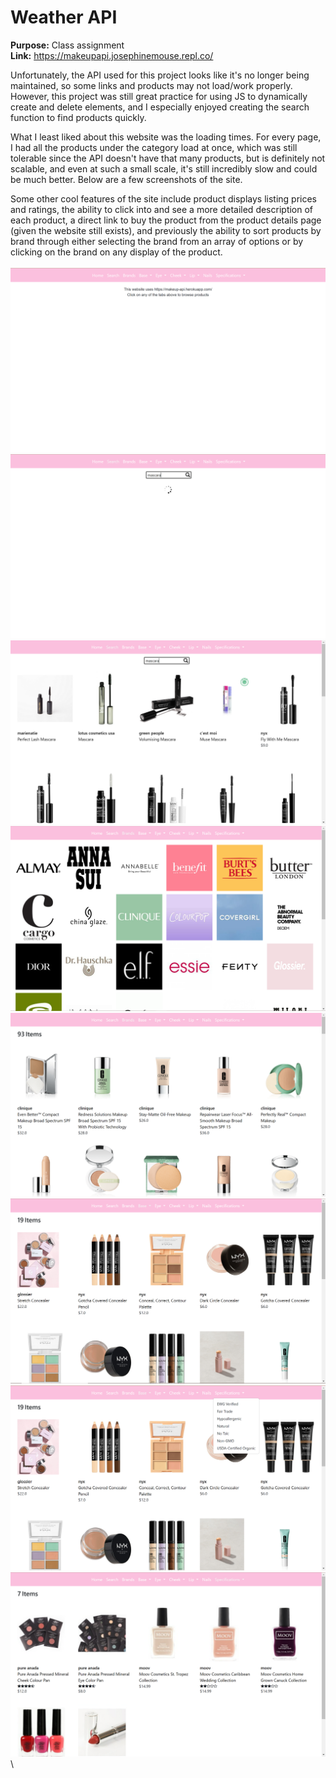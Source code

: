 # Weather API  
  
  
  
**Purpose:** Class assignment  
**Link:** https://makeupapi.josephinemouse.repl.co/
  
Unfortunately, the API used for this project looks like it's no longer being maintained, so some links and products may not load/work properly. However, this project was still great practice for using JS to dynamically create and delete elements, and I especially enjoyed creating the search function to find products quickly.  

What I least liked about this website was the loading times. For every page, I had all the products under the category load at once, which was still tolerable since the API doesn't have that many products, but is definitely not scalable, and even at such a small scale, it's still incredibly slow and could be much better. Below are a few screenshots of the site.  

Some other cool features of the site include product displays listing prices and ratings, the ability to click into and see a more detailed description of each product, a direct link to buy the product from the product details page (given the website still exists), and previously the ability to sort products by brand through either selecting the brand from an array of options or by clicking on the brand on any display of the product.  
\
![](images/makeupAPI_1.PNG)
![](images/makeupAPI_2.PNG)
![](images/makeupAPI_3.PNG)
![](images/makeupAPI_4.PNG)
![](images/makeupAPI_5.PNG)
![](images/makeupAPI_6.PNG)
![](images/makeupAPI_7.PNG)
![](images/makeupAPI_8.PNG)
\